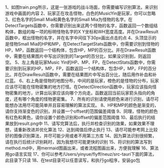 1、如图train.png所示，这是一张游戏的战斗场面，你需要编写识别算法，来识别游戏中画面的内容
2、玩家正在攻击怪物，白色的MusicYin是玩家，你可以忽略
3、红色名字的Small Mia和黄色名字的Small Mia为怪物的名字。在DetectTargets函数中，你需要识别出来这两个怪物的名字，函数返回一个数组结构体，数组的每一项的标明怪物名字的X Y坐标和WH宽度高度。并在DrawResult函数中，框出怪物的名字，并在名字中间往下30px画出点击的点
4、头顶显示的是怪物Small Mia的HP和MP，在DetectTargetStats函数中，你需要识别到怪物的HP，MP，函数返回一个结构体，包含HP，MP的百分比。并在DrawResult函数中，需要在结果图片中写出识别到的Target的百分比，如果没识别到，则返回空。
5、左上角是玩家Music Yin的HP、MP、FP，在DetectStats函数中，你需要识别到玩家的HP，MP，FP，函数返回一个结构体，包含HP，MP，FP的百分比。并在DrawResult函数中，需要在结果图片中写出百分比，随后用作补血和补红蓝。
6、右上角是怪物的地图分布，中间的是玩家，橙色的是怪物的分布，玩家应该尽可能在怪物密集的地方打怪。在DetectDirection函数中，玩家应该指向怪物密集的地方，计算出玩家应该向哪个方向走。函数返回当前玩家箭头指向的角度，还有哪个角度的怪物更密集。
7、所有的识别请使用颜色来进行识别，请尽可能想办法用尽可能简单并且容易理解的算法实现。
8、HP和MP的颜色是渐变的，请你支持渐变色的识别，并设置一个offset的范围偏差阈值
9、同理，怪物的颜色有红色和黄色，请你设置个颜色识别和offset的偏差范围阈值
10、最后执行的结果放到result.png中
11、请写完算法后，执行并检查识别的效果，如果效果不理想，请重新改进并优化算法
12、达到阈值后停止执行
13、请尽可能参考网上比较好的图像识别算法，并尽可能少用或者不用第三方库
14、因为算法识别很频繁，请在执行后统计识别耗时，因为我想尽可能更快的识别
15、将识别的算法写到method.md中，用mermaid图画出来，或者流程图画出来，方便我理解
16、算法用go语言实现
17、你可以参考/Users/yinyue/flyff/neuz/src-tauri下面的算法，此目录下只读
18、在test目录可以任意读写，和执行go程序，安装go包